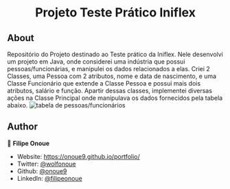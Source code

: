 <h1 align="center">Projeto Teste Prático Iniflex</h1>

## About

Repositório do Projeto destinado ao Teste prático da Iniflex.
Nele desenvolvi um projeto em Java, onde considerei uma indústria que possui pessoas/funcionárias, e manipulei os dados relacionados a elas.
Criei 2 Classes, uma Pessoa com 2 atributos, nome e data de nascimento, e uma Classe Funcionário que extende a Classe Pessoa e possui mais dois atributos, salário e função.
Apartir dessas classes, implementei diversas ações na Classe Principal onde manipulava os dados fornecidos pela tabela abaixo.
<img src="https://s3.amazonaws.com/gupy5/production/companies/17494/images/custom-test-102943-question-eee278f5-a195-4265-956e-dcfcef31bafb.png" alt="tabela de pessoas/funcionários" />

## Author

👤 **Filipe Onoue**

* Website: https://onoue9.github.io/portfolio/
* Twitter: [@wolfonoue](https://twitter.com/wolfonoue)
* Github: [@onoue9](https://github.com/onoue9)
* LinkedIn: [@filipeonoue](https://linkedin.com/in/filipeonoue)
